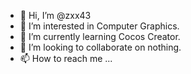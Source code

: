 - 👋 Hi, I’m @zxx43
- 👀 I’m interested in Computer Graphics.
- 🌱 I’m currently learning Cocos Creator.
- 💞️ I’m looking to collaborate on nothing.
- 📫 How to reach me ...

<!---
zxx43/zxx43 is a ✨ special ✨ repository because its `README.md` (this file) appears on your GitHub profile.
You can click the Preview link to take a look at your changes.
--->
